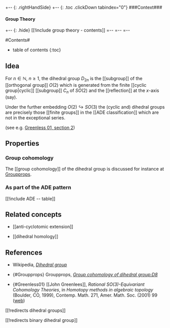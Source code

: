 
+-- {: .rightHandSide}
+-- {: .toc .clickDown tabindex="0"}
###Context###
#### Group Theory
+-- {: .hide}
[[!include group theory - contents]]
=--
=--
=--

#Contents#
* table of contents
{:toc}

## Idea

For $n \in \mathbb{N}$, $n \geq 1$, the dihedral group $D_{2n}$ is the [[subgroup]] of the [[orthogonal group]] $O(2)$ which is generated from the finite [[cyclic group|cyclic]] [[subgroup]] $C_n$ of $SO(2)$ and the [[reflection]] at the $x$-axis (say).

Under the further embedding $O(2)\hookrightarrow SO(3)$ the (cyclic and) dihedral groups are precisely those [[finite groups]] in the [[ADE classification]] which are not in the exceptional series. 

(see e.g. [Greenless 01, section 2](#Greenless01))

## Properties

### Group cohomology

The [[group cohomology]] of the dihedral group is discussed for instance at [Groupprops](#Groupprops).

### As part of the ADE pattern

[[!include ADE -- table]]

## Related concepts

* [[anti-cyclotomic extension]]

* [[dihedral homology]]

## References

* Wikipedia, _[Dihedral group](https://en.wikipedia.org/wiki/Dihedral_group)_

* {#Groupprops} Groupprops, _[Group cohomology of dihedral group:D8](http://groupprops.subwiki.org/wiki/Group_cohomology_of_dihedral_group:D8)_

* {#Greenless01} [[John Greenlees]], _Rational SO(3)-Equivariant Cohomology Theories_, in _Homotopy methods in algebraic topology_ (Boulder, CO, 1999), Contemp. Math. 271, Amer. Math. Soc. (2001) 99 ([web](http://citeseerx.ist.psu.edu/viewdoc/summary?doi=10.1.1.36.5444))


[[!redirects dihedral groups]]

[[!redirects binary dihedral group]]
